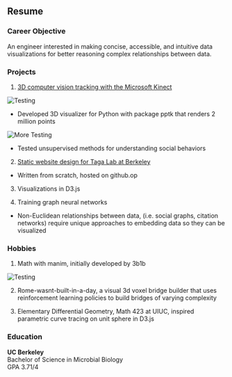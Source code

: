 ## Resume

### Career Objective

An engineer interested in making concise, accessible, and intuitive data visualizations for better reasoning complex relationships between data.

### Projects

1. [3D computer vision tracking with the Microsoft Kinect](https://github.com/Chaconine/Depth-tracking)

![Testing](https://youtu.be/pSL2Q0v8fgA)

- Developed 3D visualizer for Python with package pptk that renders 2 million points

![More Testing](https://youtu.be/dnkyyjuUDek)
- Tested unsupervised methods for understanding social behaviors

2. [Static website design for Taga Lab at Berkeley](https://chaconine.github.io/research.html)
- Written from scratch, hosted on github.op

3. Visualizations in D3.js

4. Training graph neural networks 
- Non-Euclidean relationships between data, (i.e. social graphs, citation networks) require unique approaches to embedding data so they can be visualized 

### Hobbies

1. Math with manim, initially developed by 3b1b

![Testing](https://youtu.be/QMzvg8Z4-fc)

2. Rome-wasnt-built-in-a-day, a visual 3d voxel bridge builder that uses reinforcement learning policies to build bridges of varying complexity

3. Elementary Differential Geometry, Math 423 at UIUC, inspired parametric curve tracing on unit sphere in D3.js

### Education
**UC Berkeley**<br/>
Bachelor of Science in Microbial Biology<br/>
GPA 3.71/4<br/>



